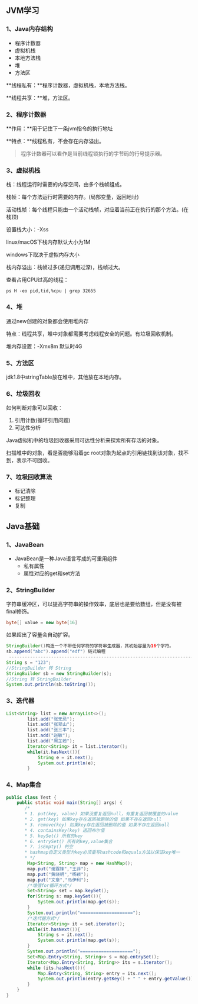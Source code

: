 ## JVM学习

### 1、Java内存结构

-   程序计数器
-   虚拟机栈
-   本地方法栈
-   堆
-   方法区

**线程私有：**程序计数器，虚拟机栈，本地方法栈。

**线程共享：**堆，方法区。

### 2、程序计数器

**作用：**用于记住下一条jvm指令的执行地址

**特点：**线程私有，不会存在内存溢出。

>   程序计数器可以看作是当前线程锁执行的字节码的行号提示器。

### 3、虚拟机栈

栈：线程运行时需要的内存空间，由多个栈帧组成。

栈帧：每个方法运行时需要的内存。(局部变量，返回地址)

活动栈帧：每个线程只能由一个活动栈帧，对应着当前正在执行的那个方法。(在栈顶)

设置栈大小：-Xss

linux/macOS下栈内存默认大小为1M

windows下取决于虚拟内存大小

栈内存溢出：栈帧过多(递归调用过深)，栈帧过大。

查看占用CPU过高的线程：

```shell
ps H -eo pid,tid,%cpu | grep 32655 
```

### 4、堆

通过new创建的对象都会使用堆内存

特点：线程共享，堆中对象都需要考虑线程安全的问题。有垃圾回收机制。

堆内存设置：-Xmx8m 默认时4G

###  5、方法区

jdk1.8中stringTable放在堆中，其他放在本地内存。

### 6、垃圾回收

如何判断对象可以回收：

1.  引用计数(循环引用问题)
2.  可达性分析

Java虚拟机中的垃圾回收器采用可达性分析来探索所有存活的对象。

扫描堆中的对象，看是否能够沿着gc root对象为起点的引用链找到该对象，找不到，表示不可回收。

### 7、垃圾回收算法

-   标记清除
-   标记整理
-   复制

## Java基础

### 1、JavaBean

-   JavaBean是一种Java语言写成的可重用组件
    -   私有属性
    -   属性对应的get和set方法

### 2、StringBuilder

字符串缓冲区，可以提高字符串的操作效率，底层也是要给数组，但是没有被final修饰。

```java
byte[] value = new byte[16]
```

如果超出了容量会自动扩容。

```java
StringBuilder()构造一个不带任何字符的字符串生成器，其初始容量为16个字符。
sb.append("abc").append("edf") 链式编程
 ----------------------------------------------------------------------------------   
String s = "123";
//StringBuilder 转 String
StringBuilder sb = new StringBuilder(s);
//String 转 StringBuilder
System.out.println(sb.toString());
```

### 3、迭代器

```java
List<String> list = new ArrayList<>();
        list.add("张无忌");
        list.add("张翠山");
        list.add("张三丰");
        list.add("赵敏");
        list.add("周芷若");
        Iterator<String> it = list.iterator();
        while(it.hasNext()){
            String e = it.next();
            System.out.println(e);
        }
```

### 4、Map集合

```java
public class Test {
    public static void main(String[] args) {
       /*
       * 1. put(key, value) 如果没重复返回null，有重复返回被覆盖的value
       * 2. get(key) 如果key存在返回被删除的值 如果不存在返回null
       * 3. remove(key) 如果key存在返回被删除的值 如果不存在返回null
       * 4. containsKey(key) 返回布尔值
       * 5. keySet() 所有的key
       * 6. entrySet() 所有的key,value集合
       * 7. isEmpty() 判空
       * hashmap自定义类型为key必须重写hashcode和equals方法以保证key唯一
       * */
        Map<String, String> map = new HashMap();
        map.put("谢霆锋","王菲");
        map.put("黄晓明","杨颖");
        map.put("文章","马伊利");
        /*增强for循环方式*/
        Set<String> set = map.keySet();
        for(String s: map.keySet()){
            System.out.println(map.get(s));
        }
        System.out.println("====================");
        /*迭代器方式*/
        Iterator<String> it = set.iterator();
        while(it.hasNext()){
            String s = it.next();
            System.out.println(map.get(s));
        }
        System.out.println("====================");
        Set<Map.Entry<String, String>> s = map.entrySet();
        Iterator<Map.Entry<String, String>> its = s.iterator();
        while (its.hasNext()){
            Map.Entry<String, String> entry = its.next();
            System.out.println(entry.getKey() + " " + entry.getValue());
        }
    }
}
```


